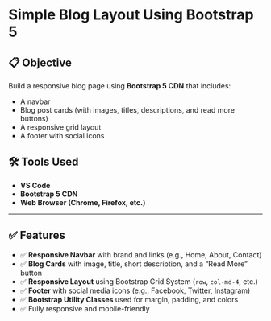 # Simple Blog Layout Using Bootstrap 5

## 📋 Objective
Build a responsive blog page using **Bootstrap 5 CDN** that includes:
- A navbar
- Blog post cards (with images, titles, descriptions, and read more buttons)
- A responsive grid layout
- A footer with social icons

## 🛠 Tools Used
- **VS Code**
- **Bootstrap 5 CDN**
- **Web Browser (Chrome, Firefox, etc.)**
---

## ✅ Features

- ✅ **Responsive Navbar** with brand and links (e.g., Home, About, Contact)
- ✅ **Blog Cards** with image, title, short description, and a “Read More” button
- ✅ **Responsive Layout** using Bootstrap Grid System (`row`, `col-md-4`, etc.)
- ✅ **Footer** with social media icons (e.g., Facebook, Twitter, Instagram)
- ✅ **Bootstrap Utility Classes** used for margin, padding, and colors
- ✅ Fully responsive and mobile-friendly
